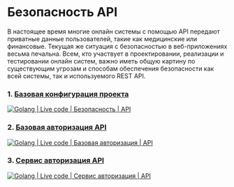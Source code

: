 # Безопасность API
В настоящее время многие онлайн системы с помощью API передают приватные данные пользователей, такие как медицинские или финансовые. Текущая же ситуация с безопасностью в веб-приложениях весьма печальна. Всем, кто участвует в проектировании, реализации и тестировании онлайн систем, важно иметь общую картину по существующим угрозам и способам обеспечения безопасности как всей системы, так и используемого REST API.

### 1. [Базовая конфигурация проекта](https://youtu.be/3KXTliungCg "Базовая конфигурация проекта")

[![Golang | Live code | Безопасность | API](https://img.youtube.com/vi/3KXTliungCg/maxresdefault.jpg)](https://youtu.be/3KXTliungCg? "Golang | Live code | Безопасность | API")

### 2. [Базовая авторизация API](https://youtu.be/YTnc4TejX70 "Базовая авторизация API")

[![Golang | Live code | Базовая авторизация | API](https://img.youtube.com/vi/YTnc4TejX70/maxresdefault.jpg)](https://youtu.be/YTnc4TejX70? "Golang | Live code | Базовая авторизация | API")

### 3. [Сервис авторизация API](https://youtu.be/YTnc4TejX70 "Сервис авторизация API")

[![Golang | Live code | Сервис авторизация | API](https://img.youtube.com/vi/N64T4DRx8T8/maxresdefault.jpg)](https://youtu.be/N64T4DRx8T8? "Golang | Live code | Сервис авторизация | API")
